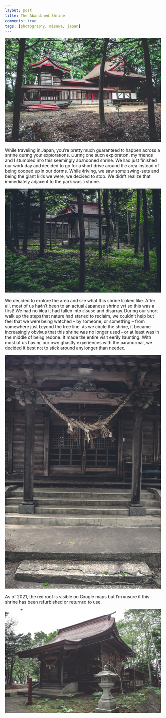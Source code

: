 ```yaml
---
layout: post
title: The Abandoned Shrine
comments: true
tags: [photography, misawa, japan]
---
```


![image](/images/photos/lostshrine1.jpg)

While traveling in Japan, you’re pretty much guaranteed to happen across a shrine during your explorations. During one such exploration, my friends and I stumbled into this seemingly abandoned shrine. We had just finished our work day and decided to go for a short drive around the area instead of being cooped up in our dorms. While driving, we saw some swing-sets and being the giant kids we were, we decided to stop. We didn’t realize that immediately adjacent to the park was a shrine.

![image](/images/photos/lostshrine2.jpg)

We decided to explore the area and see what this shrine looked like. After all, most of us hadn’t been to an actual Japanese shrine yet so this was a first! We had no idea it had fallen into disuse and disarray. During our short walk up the steps that nature had started to reclaim, we couldn’t help but feel that we were being watched – by someone, or something – from somewhere just beyond the tree line. As we circle the shrine, it became increasingly obvious that this shrine was no longer used – or at least was in the middle of being redone. It made the entire visit eerily haunting. With most of us having our own ghastly experiences with the paranormal, we decided it best not to stick around any longer than needed.

![image](/images/photos/lostshrine3.jpg)

As of 2021, the red roof is visible on Google maps but I’m unsure if this shrine has been refurbished or returned to use.

![image](/images/photos/lostshrine4.jpg)

